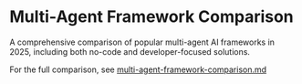 # Multi-Agent Framework Comparison

A comprehensive comparison of popular multi-agent AI frameworks in 2025, including both no-code and developer-focused solutions.

For the full comparison, see [multi-agent-framework-comparison.md](multi-agent-framework-comparison.md)
